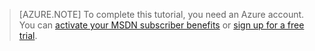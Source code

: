 > [AZURE.NOTE]
> To complete this tutorial, you need an Azure account. You can <a href="/pricing/member-offers/msdn-benefits-details/?WT.mc_id=A85619ABF" target="_blank">activate your MSDN subscriber benefits</a> or <a href="/pricing/free-trial/?WT.mc_id=A85619ABF" target="_blank">sign up for a free trial</a>.



